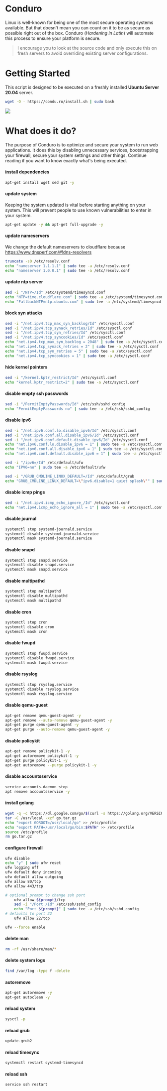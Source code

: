 # Conduro 
Linux is well-known for being one of the most secure operating systems available. But that doesn't mean you can count on it to be as secure as possible right out of the box. Conduro (_Hardening in Latin_) will automate this process to ensure your platform is secure.

> I encourage you to look at the source code and only execute this on fresh servers to avoid overriding existing server configurations.

# Getting Started
This script is designed to be executed on a freshly installed **Ubuntu Server 20.04** server.

```bash
wget -O - https://condu.ro/install.sh | sudo bash
```
![](https://i.imgur.com/RvdJQjU.gif)

# What does it do?
The purpose of Conduro is to optimize and secure your system to run web applications. It does this by disabling unnecessary services, bootstrapping your firewall, secure your system settings and other things. Continue reading if you want to know exactly what's being executed.

#### install dependencies
```bash
apt-get install wget sed git -y
```

#### update system
Keeping the system updated is vital before starting anything on your system. This will prevent people to use known vulnerabilities to enter in your system.
```bash
apt-get update -y && apt-get full-upgrade -y
```

#### update nameservers
We change the default nameservers to cloudflare because https://www.dnsperf.com/#!dns-resolvers
```bash
truncate -s0 /etc/resolv.conf
echo "nameserver 1.1.1.1" | sudo tee -a /etc/resolv.conf
echo "nameserver 1.0.0.1" | sudo tee -a /etc/resolv.conf
```
#### update ntp server
```bash
sed -i "/NTP=/Id" /etc/systemd/timesyncd.conf
echo "NTP=time.cloudflare.com" | sudo tee -a /etc/systemd/timesyncd.conf
echo "FallbackNTP=ntp.ubuntu.com" | sudo tee -a /etc/systemd/timesyncd.conf
```

#### block syn attacks
```bash
sed -i "/net.ipv4.tcp_max_syn_backlog/Id" /etc/sysctl.conf
sed -i "/net.ipv4.tcp_synack_retries/Id" /etc/sysctl.conf
sed -i "/net.ipv4.tcp_syn_retries/Id" /etc/sysctl.conf
sed -i "/net.ipv4.tcp_syncookies/Id" /etc/sysctl.conf
echo "net.ipv4.tcp_max_syn_backlog = 2048" | sudo tee -a /etc/sysctl.conf
echo "net.ipv4.tcp_synack_retries = 2" | sudo tee -a /etc/sysctl.conf
echo "net.ipv4.tcp_syn_retries = 5" | sudo tee -a /etc/sysctl.conf
echo "net.ipv4.tcp_syncookies = 1" | sudo tee -a /etc/sysctl.conf
```

#### hide kernel pointers
```bash
sed -i "/kernel.kptr_restrict/Id" /etc/sysctl.conf
echo "kernel.kptr_restrict=2" | sudo tee -a /etc/sysctl.conf
```

#### disable empty ssh passwords
```bash
sed -i "/PermitEmptyPasswords/Id" /etc/ssh/sshd_config
echo "PermitEmptyPasswords no" | sudo tee -a /etc/ssh/sshd_config
```

#### disable ipv6
```bash
sed -i "/net.ipv6.conf.lo.disable_ipv6/Id" /etc/sysctl.conf
sed -i "/net.ipv6.conf.all.disable_ipv6/Id" /etc/sysctl.conf
sed -i "/net.ipv6.conf.default.disable_ipv6/Id" /etc/sysctl.conf
echo "net.ipv6.conf.lo.disable_ipv6 = 1" | sudo tee -a /etc/sysctl.conf
echo "net.ipv6.conf.all.disable_ipv6 = 1" | sudo tee -a /etc/sysctl.conf
echo "net.ipv6.conf.default.disable_ipv6 = 1" | sudo tee -a /etc/sysctl.conf

sed -i "/ipv6=/Id" /etc/default/ufw
echo "IPV6=no" | sudo tee -a /etc/default/ufw

sed -i "/GRUB_CMDLINE_LINUX_DEFAULT=/Id" /etc/default/grub
echo "GRUB_CMDLINE_LINUX_DEFAULT=\"ipv6.disable=1 quiet splash\"" | sudo tee -a /etc/default/grub
```

#### disable icmp pings
```bash
sed -i "/net.ipv4.icmp_echo_ignore_/Id" /etc/sysctl.conf
echo "net.ipv4.icmp_echo_ignore_all = 1" | sudo tee -a /etc/sysctl.conf
```

#### disable journal
```bash
systemctl stop systemd-journald.service
systemctl disable systemd-journald.service
systemctl mask systemd-journald.service
```

#### disable snapd
```bash
systemctl stop snapd.service
systemctl disable snapd.service
systemctl mask snapd.service
```

#### disable multipathd
```bash
systemctl stop multipathd
systemctl disable multipathd
systemctl mask multipathd
```

#### disable cron
```bash
systemctl stop cron
systemctl disable cron
systemctl mask cron
```

#### disable fwupd
```bash
systemctl stop fwupd.service
systemctl disable fwupd.service
systemctl mask fwupd.service
```

#### disable rsyslog
```bash
systemctl stop rsyslog.service
systemctl disable rsyslog.service
systemctl mask rsyslog.service
```

#### disable qemu-guest
```bash
apt-get remove qemu-guest-agent -y
apt-get remove --auto-remove qemu-guest-agent -y
apt-get purge qemu-guest-agent -y
apt-get purge --auto-remove qemu-guest-agent -y
```

#### disable policykit
```bash
apt-get remove policykit-1 -y
apt-get autoremove policykit-1 -y
apt-get purge policykit-1 -y
apt-get autoremove --purge policykit-1 -y
```

#### disable accountsservice
```bash
service accounts-daemon stop
apt remove accountsservice -y
```

#### install golang
```bash
wget -q -c https://dl.google.com/go/$(curl -s https://golang.org/VERSION?m=text).linux-amd64.tar.gz -O go.tar.gz
tar -C /usr/local -xzf go.tar.gz
echo "export GOROOT=/usr/local/go" >> /etc/profile
echo "export PATH=/usr/local/go/bin:$PATH" >> /etc/profile
source /etc/profile
rm go.tar.gz
```

#### configure firewall
```bash
ufw disable
echo "y" | sudo ufw reset
ufw logging off
ufw default deny incoming
ufw default allow outgoing
ufw allow 80/tcp
ufw allow 443/tcp

# optional prompt to change ssh port
    ufw allow ${prompt}/tcp
    sed -i "/Port /Id" /etc/ssh/sshd_config
    echo "Port ${prompt}" | sudo tee -a /etc/ssh/sshd_config
# defaults to port 22
    ufw allow 22/tcp

ufw --force enable
```

#### delete man
```bash
rm -rf /usr/share/man/*
```

#### delete system logs
```bash
find /var/log -type f -delete
```

#### autoremove
```bash
apt-get autoremove -y
apt-get autoclean -y
```

#### reload system
```bash
sysctl -p
```

#### reload grub
```bash
update-grub2
```

#### reload timesync
```bash
systemctl restart systemd-timesyncd
```

#### reload ssh
```bash
service ssh restart
```